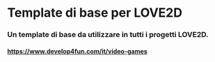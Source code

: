 # Template di base per LOVE2D
### Un template di base da utilizzare in tutti i progetti LOVE2D. 
#### https://www.develop4fun.com/it/video-games